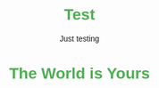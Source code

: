 # Test
Just testing 
<!DOCTYPE html>
<html lang="en">
<head>
    <meta charset="UTF-8">
    <meta name="viewport" content="width=device-width, initial-scale=1.0">
    <title>The World is Yours</title>
    <style>
        body {
            font-family: Arial, sans-serif;
            text-align: center;
            margin-top: 20%;
        }
        h1 {
            color: #4CAF50;
        }
    </style>
</head>
<body>
    <h1>The World is Yours</h1>
</body>
</html>
